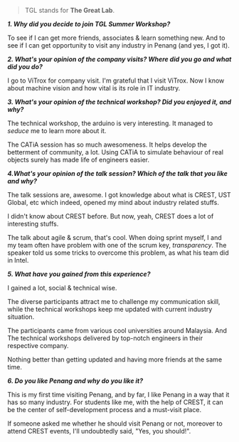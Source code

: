> TGL stands for **The Great Lab**. 

***1. Why did you decide to join TGL Summer Workshop?***

To see if I can get more friends, associates & learn something new. And to see if I can get opportunity to visit any industry in Penang (and yes, I got it).

***2. What's your opinion of the company visits? Where did you go and what did you do?***

I go to ViTrox for company visit. I'm grateful that I visit ViTrox. Now I know about machine vision and how vital is its role in IT industry.

***3. What's your opinion of the technical workshop? Did you enjoyed it, and why?***

The technical workshop, the arduino is very interesting. It managed to *seduce* me to learn more about it. 

The CATiA session has so much awesomeness. It helps develop the betterment of community, a lot. Using CATiA to simulate behaviour of real objects surely has made life of engineers easier.

***4.What's your opinion of the talk session? Which of the talk that you like and why?***

The talk sessions are, awesome. I got knowledge about what is CREST, UST Global, etc which indeed, opened my mind about industry related stuffs. 

I didn't know about CREST before. But now, yeah, CREST does a lot of interesting stuffs. 

The talk about agile & scrum, that's cool. When doing sprint myself, I and my team often have problem with one of the scrum key, *transparency*. The speaker told us some tricks to overcome this problem, as what his team did in Intel.

***5. What have you gained from this experience?***

I gained a lot, social & technical wise. 

The diverse participants attract me to challenge my communication skill, while the technical workshops keep me updated with current industry situation. 

The participants came from various cool universities around Malaysia. And The technical workshops delivered by top-notch engineers in their respective company.

Nothing better than getting updated and having more friends at the same time. 

***6. Do you like Penang and why do you like it?***

This is my first time visiting Penang, and by far, I like Penang in a way that it has so many industry. For students like me, with the help of CREST, it can be the center of self-development process and a must-visit place.

If someone asked me whether he should visit Penang or not, moreover to attend CREST events, I'll undoubtedly said, "Yes, you should!". 